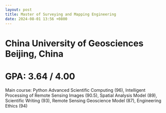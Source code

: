 ```yaml
---
layout: post
title: Master of Surveying and Mapping Engineering
date: 2024-08-01 13:56 +0800
---
```

<h1>China University of Geosciences Beijing, China</h1>

<h1>GPA: 3.64 / 4.00</h1>

Main course: Python Advanced Scientific Computing (96), Intelligent Processing of Remote Sensing Images (90.5), Spatial Analysis Model (89), Scientific Writing (93), Remote Sensing Geoscience Model (87), Engineering Ethics (94)
